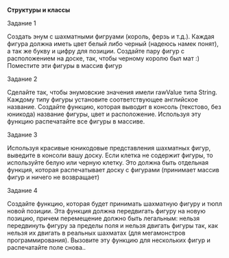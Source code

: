 **Структуры и классы**

Задание 1

Создать энум с шахматными фигруами (король, ферзь и т.д.). Каждая фигура должна иметь цвет белый либо черный (надеюсь намек понят), а так же букву и цифру для позиции. Создайте пару фигур с расположением на доске, так, чтобы черному королю был мат :) Поместите эти фигуры в массив фигур

Задание 2

Сделайте так, чтобы энумовские значения имели rawValue типа String. Каждому типу фигуры установите соответствующее английское название. Создайте функцию, которая выводит в консоль (текстово, без юникода) название фигуры, цвет и расположение. Используя эту функцию распечатайте все фигуры в массиве.

Задание 3

Используя красивые юникодовые представления шахматных фигур, выведите в консоли вашу доску. Если клетка не содержит фигуры, то используйте белую или черную клетку. Это должна быть отдельная функция, которая распечатывает доску с фигурами (принимает массив фигур и ничего не возвращает)


Задание 4

Создайте функцию, которая будет принимать шахматную фигуру и тюпл новой позиции. Эта функция должна передвигать фигуру на новую позицию, причем перемещение должно быть легальным: нельзя передвинуть фигуру за пределы поля и нельзя двигать фигуры так, как нельзя их двигать в реальных шахматах (для мегамонстров программирования). Вызовите эту функцию для нескольких фигур и распечатайте поле снова..
